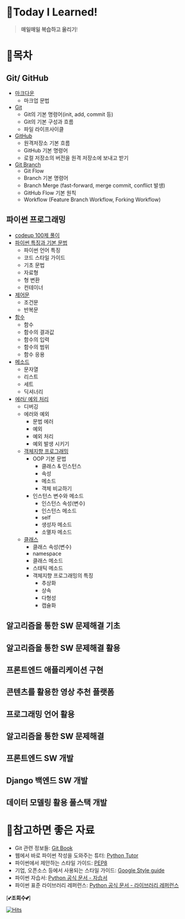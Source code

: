 # 📝Today I Learned!

> **매일매일 복습하고 올리기**!


# 📁목차

## Git/ GitHub

  - [마크다운](https://github.com/psun0610/TIL/blob/master/markdown/%EB%A7%88%ED%81%AC%EB%8B%A4%EC%9A%B4.md)
    - 마크업 문법
  - [Git](https://github.com/psun0610/TIL/blob/master/Git/Git.md)
    - Git의 기본 명령어(init, add, commit 등)
    - Git의 기본 구성과 흐름
    - 파일 라이프사이클
  - [GitHub](https://github.com/psun0610/TIL/blob/master/Git/GitHub.md)
    - 원격저장소 기본 흐름
    - GitHub 기본 명령어
    - 로컬 저장소의 버전을 원격 저장소에 보내고 받기
  - [Git Branch](https://github.com/psun0610/TIL/blob/master/Git/Git_Branch.md)
    - Git Flow
    - Branch 기본 명령어
    - Branch Merge (fast-forward, merge commit, conflict 발생)
    - GitHub Flow 기본 원칙
    - Workflow (Feature Branch Workflow, Forking Workflow)



## 파이썬 프로그래밍

  - [codeup 100제 풀이](https://github.com/psun0610/TIL/tree/master/Python/codeup)
  - [파이썬 특징과 기본 문법](https://github.com/psun0610/TIL/blob/master/Python/Python1_%EA%B8%B0%EC%B4%88.md)
    - 파이썬 언어 특징
    - 코드 스타일 가이드
    - 기초 문법
    - 자료형
    - 형 변환
    - 컨테이너
  - [제어문](https://github.com/psun0610/TIL/blob/master/Python/Python2_%EC%A0%9C%EC%96%B4%EB%AC%B8.md)
    - 조건문
    - 반복문
  - [함수](https://github.com/psun0610/TIL/blob/master/Python/Python3_%ED%95%A8%EC%88%98.md)
    - 함수
    - 함수의 결과값
    - 함수의 입력
    - 함수의 범위
    - 함수 응용
  - [메소드](https://github.com/psun0610/TIL/blob/master/Python/Python4_%EB%A9%94%EC%86%8C%EB%93%9C.md)
      - 문자열
      - 리스트
      - 세트
      - 딕셔너리
  - [에러/ 예외 처리](https://github.com/psun0610/TIL/blob/master/Python/Python5_%EC%97%90%EB%9F%AC_%EC%98%88%EC%99%B8%EC%B2%98%EB%A6%AC.md)
      - 디버깅
      - 에러와 예외
          - 문법 에러
          - 예외
          - 예외 처리
          - 예외 발생 시키기
      - [객체지향 프로그래밍](https://github.com/psun0610/TIL/blob/master/Python/Python6_%EA%B0%9D%EC%B2%B4%EC%A7%80%ED%96%A5.md)
          - OOP 기본 문법
              - 클래스 & 인스턴스
              - 속성
              - 메소드
              - 객체 비교하기
          - 인스턴스 변수와 메소드
              - 인스턴스 속성(변수)
              - 인스턴스 메소드
              - self
              - 생성자 메소드
              - 소멸자 메소드
      - [클래스](https://github.com/psun0610/TIL/blob/master/Python/Python7_%ED%81%B4%EB%9E%98%EC%8A%A4.md)
          - 클래스 속성(변수)
          - namespace
          - 클래스 메소드
          - 스태틱 메소드
          - 객체지향 프로그래밍의 특징
              - 추상화
              - 상속
              - 다형성
              - 캡슐화

## 알고리즘을 통한 SW 문제해결 기초

## 알고리즘을 통한 SW 문제해결 활용

## 프론트엔드 애플리케이션 구현

## 콘텐츠를 활용한 영상 추천 플랫폼

## 프로그래밍 언어 활용

## 알고리즘을 통한 SW 문제해결

## 프론트엔드 SW 개발

## Django 백엔드 SW 개발

## 데이터 모델링 활용 풀스택 개발



# 🧷참고하면 좋은 자료

- Git 관련 정보들: [Git Book](https://git-scm.com/book/ko/v2)
- 웹에서 바로 파이썬 작성을 도와주는 튜터: [Python Tutor](https://pythontutor.com/)
- 파이썬에서 제안하는 스타일 가이드: [PEP8](https://www.python.org/dev/peps/pep-0008/) 
- 기업, 오픈소스 등에서 사용되는 스타일 가이드: [Google Style guide](https://google.github.io/styleguide/pyguide.html)
- 파이썬 자습서: [Python 공식 문서 - 자습서](https://docs.python.org/ko/3/tutorial/index.html)
- 파이썬 표준 라이브러리 레퍼런스: [Python 공식 문서 - 라이브러리 레퍼런스](https://docs.python.org/ko/3/library/index.html)



[💕**조회수💕**]

[![Hits](https://hits.seeyoufarm.com/api/count/incr/badge.svg?url=https%3A%2F%2Fgithub.com%2Fpsun0610&count_bg=%23FFACC5&title_bg=%2338B2D2C7&icon=&icon_color=%23E7E7E7&title=TIL&edge_flat=false)](https://hits.seeyoufarm.com)
